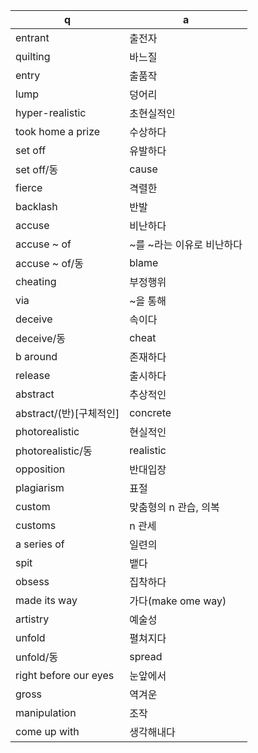 q | a
---|---
entrant	| 출전자
quilting	| 바느질
entry	| 출품작
lump	| 덩어리
hyper-realistic	| 초현실적인
took home a prize	| 수상하다
set off	| 유발하다
set off/동	| cause
fierce	| 격렬한
backlash	| 반발
accuse	| 비난하다
accuse ~ of	| ~를 ~라는 이유로 비난하다
accuse ~ of/동	| blame
cheating	| 부정행위
via	| ~을 통해
deceive	| 속이다
deceive/동	| cheat
b around	| 존재하다
release		| 출시하다
abstract	| 추상적인
abstract/(반)[구체적인]	| concrete
photorealistic	| 현실적인
photorealistic/동	| realistic
opposition	| 반대입장
plagiarism	| 표절
custom	| 맞춤형의 n 관습, 의복
customs	| n 관세
a series of	| 일련의
spit	| 뱉다
obsess	| 집착하다
made its way	| 가다(make ome way)
artistry	| 예술성
unfold	| 펼쳐지다
unfold/동	| spread
right before our eyes	| 눈앞에서
gross	| 역겨운
manipulation	| 조작
come up with	| 생각해내다